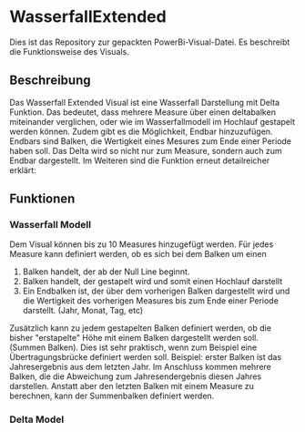 # WasserfallExtended

Dies ist das Repository zur gepackten PowerBi-Visual-Datei. Es beschreibt die Funktionsweise des Visuals. 

## Beschreibung

Das Wasserfall Extended Visual ist eine Wasserfall Darstellung mit Delta Funktion. Das bedeutet, dass mehrere Measure über einen deltabalken miteinander verglichen, oder wie im Wasserfallmodell im Hochlauf gestapelt werden können. Zudem gibt es die Möglichkeit, Endbar hinzuzufügen. Endbars sind Balken, die Wertigkeit eines Mesures zum Ende einer Periode haben soll. Das Delta wird so nicht nur zum Measure, sondern auch zum Endbar dargestellt.
Im Weiteren sind die Funktion erneut detailreicher erklärt: 

## Funktionen

### Wasserfall Modell
Dem Visual können bis zu 10 Measures hinzugefügt werden. Für jedes Measure kann definiert werden, ob es sich bei dem Balken um einen 
1. Balken handelt, der ab der Null Line beginnt.
2. Balken handelt, der gestapelt wird und somit einen Hochlauf darstellt
3. Ein Endbalken ist, der über dem vorherigen Balken dargestellt wird und die Wertigkeit des vorherigen Measures bis zum Ende einer Periode darstellt. (Jahr, Monat, Tag, etc)
   
Zusätzlich kann zu jedem gestapelten Balken definiert werden, ob die bisher "erstapelte" Höhe mit einem Balken dargestellt werden soll. (Summen Balken). Dies ist sehr praktisch, wenn zum Beispiel eine Übertragungsbrücke definiert werden soll. Beispiel: erster Balken ist das Jahresergebnis aus dem letzten Jahr. Im Anschluss kommen mehrere Balken, die die Abweichung zum Jahresendergebnis diesen Jahres darstellen. Anstatt aber den letzten Balken mit einem Measure zu berechnen, kann der Summenbalken definiert werden.

### Delta Model
